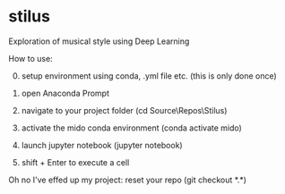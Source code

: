 # stilus
Exploration of musical style using Deep Learning

How to use:

0) setup environment using conda, .yml file etc. (this is only done once)

1) open Anaconda Prompt
2) navigate to your project folder (cd Source\Repos\Stilus)
3) activate the mido conda environment (conda activate mido)
4) launch jupyter notebook (jupyter notebook)
5) shift + Enter to execute a cell


Oh no I've effed up my project:
reset your repo (git checkout \*.\*)
